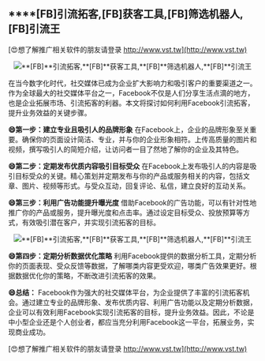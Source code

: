 ## ****[FB]**引流拓客,**[FB]**获客工具,**[FB]**筛选机器人,**[FB]**引流王**

[😍想了解推广相关软件的朋友请登录 http://www.vst.tw](http://www.vst.tw)

 <center><img src="https://vst.tw/MP4/tuiguang/png/5.png" alt="**[FB]**引流拓客,**[FB]**获客工具,**[FB]**筛选机器人,**[FB]**引流王"></center>

在当今数字化时代，社交媒体已成为企业扩大影响力和吸引客户的重要渠道之一。作为全球最大的社交媒体平台之一，Facebook不仅是人们分享生活点滴的地方，也是企业拓展市场、引流拓客的利器。本文将探讨如何利用Facebook引流拓客，提升业务效益的关键步骤。

**😄第一步：建立专业且吸引人的品牌形象**
在Facebook上，企业的品牌形象至关重要。确保你的页面设计简洁、专业，并与你的企业形象相符。上传高质量的图片和视频，撰写吸引人的简短介绍，让访问者一目了然地了解你的企业及其特色。

**😄第二步：定期发布优质内容吸引目标受众**
在Facebook上发布吸引人的内容是吸引目标受众的关键。精心策划并定期发布与你的产品或服务相关的内容，包括文章、图片、视频等形式。与受众互动，回复评论、私信，建立良好的互动关系。

**😄第三步：利用广告功能提升曝光度**
借助Facebook的广告功能，可以有针对性地推广你的产品或服务，提升曝光度和点击率。通过设定目标受众、投放预算等方式，有效吸引潜在客户，并实现引流拓客的目标。

 <center><img src="https://vst.tw/MP4/tuiguang/png/8.png" alt="**[FB]**引流拓客,**[FB]**获客工具,**[FB]**筛选机器人,**[FB]**引流王"></center>

**😄第四步：定期分析数据优化策略**
利用Facebook提供的数据分析工具，定期分析你的页面表现、受众反馈等数据，了解哪类内容更受欢迎，哪类广告效果更好。根据数据优化你的策略，不断改进引流拓客的效果。

**😄总结：**
Facebook作为强大的社交媒体平台，为企业提供了丰富的引流拓客机会。通过建立专业的品牌形象、发布优质内容、利用广告功能以及定期分析数据，企业可以有效利用Facebook实现引流拓客的目标，提升业务效益。因此，不论是中小型企业还是个人创业者，都应当充分利用Facebook这一平台，拓展业务，实现商业成功。

[😍想了解推广相关软件的朋友请登录 http://www.vst.tw](http://www.vst.tw)



